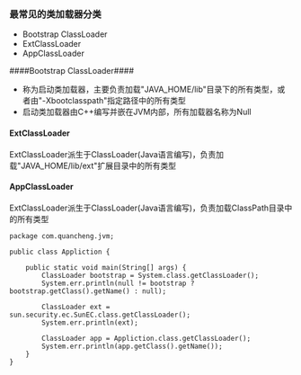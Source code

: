 ### 最常见的类加载器分类 ###
* Bootstrap ClassLoader
* ExtClassLoader
* AppClassLoader

####Bootstrap ClassLoader####
- 称为启动类加载器，主要负责加载"JAVA_HOME/lib"目录下的所有类型，或者由"-Xbootclasspath"指定路径中的所有类型
- 启动类加载器由C++编写并嵌在JVM内部，所有加载器名称为Null

#### ExtClassLoader ####
ExtClassLoader派生于ClassLoader(Java语言编写)，负责加载"JAVA_HOME/lib/ext"扩展目录中的所有类型

#### AppClassLoader ####
ExtClassLoader派生于ClassLoader(Java语言编写)，负责加载ClassPath目录中的所有类型
```
package com.quancheng.jvm;

public class Appliction {

    public static void main(String[] args) {
        ClassLoader bootstrap = System.class.getClassLoader();
        System.err.println(null != bootstrap ? bootstrap.getClass().getName() : null);

        ClassLoader ext = sun.security.ec.SunEC.class.getClassLoader();
        System.err.println(ext);

        ClassLoader app = Appliction.class.getClassLoader();
        System.err.println(app.getClass().getName());
    }
}
```
